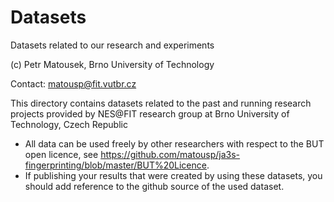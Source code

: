 # Datasets
Datasets related to our research and experiments

(c) Petr Matousek, Brno University of Technology

Contact: matousp@fit.vutbr.cz

This directory contains datasets related to the past and running research projects provided by NES@FIT research group at Brno University of Technology, Czech Republic
* All data can be used freely by other researchers with respect to the BUT open licence, see https://github.com/matousp/ja3s-fingerprinting/blob/master/BUT%20Licence.
* If publishing your results that were created by using these datasets, you should add reference to the github source of the used dataset.
